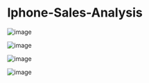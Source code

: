 # Iphone-Sales-Analysis

![image](https://github.com/davender-singh1/Iphone-Sales-Analysis/assets/106000634/2556f4f1-a5e5-4dd6-8c88-c26eed713fc6)


![image](https://github.com/davender-singh1/Iphone-Sales-Analysis/assets/106000634/5f99a9bf-7f93-4b30-a610-b70dc9aa68a3)


![image](https://github.com/davender-singh1/Iphone-Sales-Analysis/assets/106000634/38a03585-11cd-44e8-8334-242be5877829)


![image](https://github.com/davender-singh1/Iphone-Sales-Analysis/assets/106000634/d394846c-1ead-4fc9-b48b-1bb82e1f5983)

